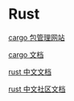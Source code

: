 # Rust
[cargo 包管理网站](https://crates.io/)

[cargo 文档](https://doc.rust-lang.org/cargo/index.html)

[rust 中文文档](https://kaisery.github.io/trpl-zh-cn/title-page.html)

[rust 中文社区文档](https://rustwiki.org/)